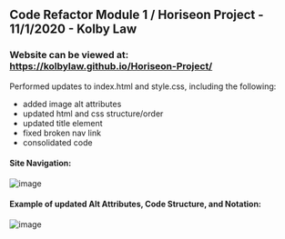 ## Code Refactor Module 1 / Horiseon Project - 11/1/2020 - Kolby Law
### Website can be viewed at: https://kolbylaw.github.io/Horiseon-Project/

Performed updates to index.html and style.css, including the following: 
- added image alt attributes
- updated html and css structure/order
- updated title element
- fixed broken nav link
- consolidated code

#### Site Navigation:
![image](https://user-images.githubusercontent.com/73139141/97813260-293ab800-1c44-11eb-9ff9-1f736d9d7014.png)

#### Example of updated Alt Attributes, Code Structure, and Notation:
![image](https://user-images.githubusercontent.com/73139141/97817339-fd75fd00-1c58-11eb-994b-4c7bceb36128.png)